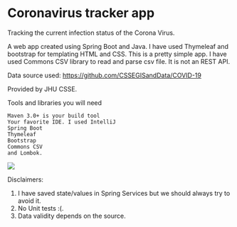 # **Coronavirus tracker app**

Tracking the current infection status of the Corona Virus.

A web app created using Spring Boot and Java. I have used Thymeleaf and bootstrap for templating HTML and CSS. This is a pretty simple app. I have used Commons CSV library to read and parse csv file. It is not an REST API. 

Data source used: https://github.com/CSSEGISandData/COVID-19

Provided by JHU CSSE.

Tools and libraries you will need

    Maven 3.0+ is your build tool
    Your favorite IDE. I used IntelliJ
    Spring Boot
    Thymeleaf
    Bootstrap
    Commons CSV
    and Lombok.



![](E:\Projects\corona-tracker\Ui.jpg)



Disclaimers: 

1. I have saved state/values in Spring Services but we should  always try to avoid it.
2. No Unit tests :(.
3. Data validity depends on the source.


